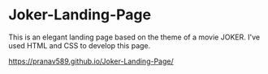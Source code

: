# Joker-Landing-Page
This is an elegant landing page based on the theme of  a movie JOKER. I've used HTML and CSS to develop this page.

https://pranav589.github.io/Joker-Landing-Page/
